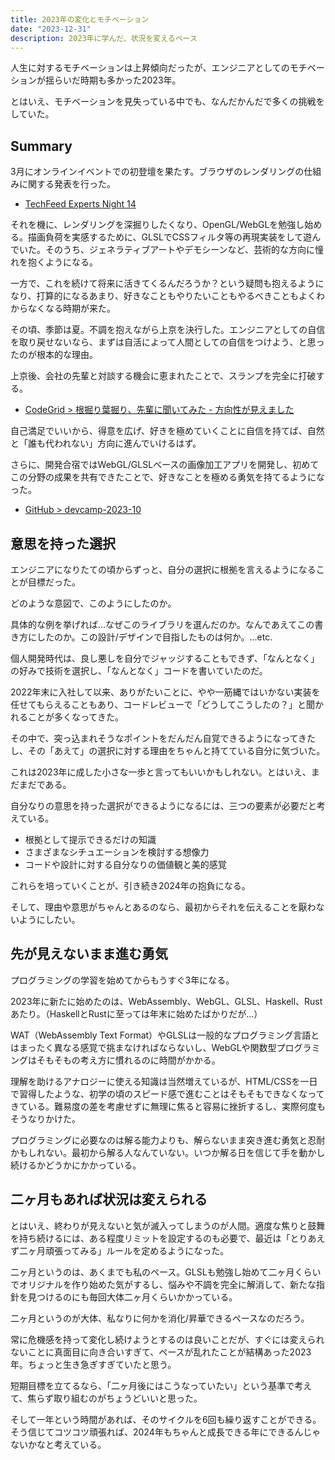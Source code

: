 ```yaml
---
title: 2023年の変化とモチベーション
date: "2023-12-31"
description: 2023年に学んだ、状況を変えるペース
---
```


人生に対するモチベーションは上昇傾向だったが、エンジニアとしてのモチベーションが揺らいだ時期も多かった2023年。

とはいえ、モチベーションを見失っている中でも、なんだかんだで多くの挑戦をしていた。

## Summary

3月にオンラインイベントでの初登壇を果たす。ブラウザのレンダリングの仕組みに関する発表を行った。

- [TechFeed Experts Night 14](/tomixyz-biography/ja/events/techfeed-14)

それを機に、レンダリングを深掘りしたくなり、OpenGL/WebGLを勉強し始める。描画負荷を実感するために、GLSLでCSSフィルタ等の再現実装をして遊んでいた。そのうち、ジェネラティブアートやデモシーンなど、芸術的な方向に憧れを抱くようになる。

一方で、これを続けて将来に活きてくるんだろうか？という疑問も抱えるようになり、打算的になるあまり、好きなこともやりたいこともやるべきこともよくわからなくなる時期が来た。

その頃、季節は夏。不調を抱えながら上京を決行した。エンジニアとしての自信を取り戻せないなら、まずは自活によって人間としての自信をつけよう、と思ったのが根本的な理由。

上京後、会社の先輩と対談する機会に恵まれたことで、スランプを完全に打破する。

- [CodeGrid > 根掘り葉掘り、先輩に聞いてみた - 方向性が見えました](https://www.codegrid.net/articles/2023-talk-about-careers-3/)

自己満足でいいから、得意を広げ、好きを極めていくことに自信を持てば、自然と「誰も代われない」方向に進んでいけるはず。

さらに、開発合宿ではWebGL/GLSLベースの画像加工アプリを開発し、初めてこの分野の成果を共有できたことで、好きなことを極める勇気を持てるようになった。

- [GitHub > devcamp-2023-10](https://github.com/tetracalibers/devcamp-2023-10-LT)

## 意思を持った選択

エンジニアになりたての頃からずっと、自分の選択に根拠を言えるようになることが目標だった。

どのような意図で、このようにしたのか。

具体的な例を挙げれば…なぜこのライブラリを選んだのか。なんであえてこの書き方にしたのか。この設計/デザインで目指したものは何か。…etc.

個人開発時代は、良し悪しを自分でジャッジすることもできず、「なんとなく」の好みで技術を選択し、「なんとなく」コードを書いていたのだ。

2022年末に入社して以来、ありがたいことに、やや一筋縄ではいかない実装を任せてもらえることもあり、コードレビューで「どうしてこうしたの？」と聞かれることが多くなってきた。

その中で、突っ込まれそうなポイントをだんだん自覚できるようになってきたし、その「あえて」の選択に対する理由をちゃんと持てている自分に気づいた。

これは2023年に成した小さな一歩と言ってもいいかもしれない。とはいえ、まだまだである。

自分なりの意思を持った選択ができるようになるには、三つの要素が必要だと考えている。

- 根拠として提示できるだけの知識
- さまざまなシチュエーションを検討する想像力
- コードや設計に対する自分なりの価値観と美的感覚

これらを培っていくことが、引き続き2024年の抱負になる。

そして、理由や意思がちゃんとあるのなら、最初からそれを伝えることを厭わないようにしたい。

## 先が見えないまま進む勇気

プログラミングの学習を始めてからもうすぐ3年になる。

2023年に新たに始めたのは、WebAssembly、WebGL、GLSL、Haskell、Rustあたり。（HaskellとRustに至っては年末に始めたばかりだが…）

WAT（WebAssembly Text Format）やGLSLは一般的なプログラミング言語とはまったく異なる感覚で挑まなければならないし、WebGLや関数型プログラミングはそもそもの考え方に慣れるのに時間がかかる。

理解を助けるアナロジーに使える知識は当然増えているが、HTML/CSSを一日で習得したような、初学の頃のスピード感で進むことはそもそもできなくなってきている。難易度の差を考慮せずに無理に焦ると容易に挫折するし、実際何度もそうなりかけた。

プログラミングに必要なのは解る能力よりも、解らないまま突き進む勇気と忍耐かもしれない。最初から解る人なんていない。いつか解る日を信じて手を動かし続けるかどうかにかかっている。

## 二ヶ月もあれば状況は変えられる

とはいえ、終わりが見えないと気が滅入ってしまうのが人間。適度な焦りと鼓舞を持ち続けるには、ある程度リミットを設定するのも必要で、最近は「とりあえず二ヶ月頑張ってみる」ルールを定めるようになった。

二ヶ月というのは、あくまでも私のペース。GLSLも勉強し始めて二ヶ月くらいでオリジナルを作り始めた気がするし、悩みや不調を完全に解消して、新たな指針を見つけるのにも毎回大体二ヶ月くらいかかっている。

二ヶ月というのが大体、私なりに何かを消化/昇華できるペースなのだろう。

常に危機感を持って変化し続けようとするのは良いことだが、すぐには変えられないことに真面目に向き合いすぎて、ペースが乱れたことが結構あった2023年。ちょっと生き急ぎすぎていたと思う。

短期目標を立てるなら、「二ヶ月後にはこうなっていたい」という基準で考えて、焦らず取り組むのがちょうどいいと思った。

そして一年という時間があれば、そのサイクルを6回も繰り返すことができる。そう信じてコツコツ頑張れば、2024年もちゃんと成長できる年にできるんじゃないかなと考えている。
